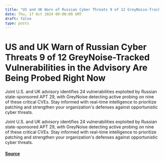 ```yaml
---
title: "US and UK Warn of Russian Cyber Threats 9 of 12 GreyNoise-Tracked Vulnerabilities in the Advisory Are Being Probed Right Now"
date: Thu, 17 Oct 2024 00:00:00 GMT
draft: false
type: posts
---
```

# US and UK Warn of Russian Cyber Threats 9 of 12 GreyNoise-Tracked Vulnerabilities in the Advisory Are Being Probed Right Now





Joint U.S. and UK advisory identifies 24 vulnerabilities exploited by Russian state-sponsored APT 29, with GreyNoise detecting active probing on nine of these critical CVEs. Stay informed with real-time intelligence to prioritize patching and strengthen your organization's defenses against opportunistic cyber threats.

Joint U.S. and UK advisory identifies 24 vulnerabilities exploited by Russian state-sponsored APT 29, with GreyNoise detecting active probing on nine of these critical CVEs. Stay informed with real-time intelligence to prioritize patching and strengthen your organization's defenses against opportunistic cyber threats.

#### [Source](https://www.greynoise.io/blog/u-s-and-uk-warn-of-russian-cyber-threats-9-of-24-vulnerabilities-in-the-advisory-are-being-probed-right-now)

